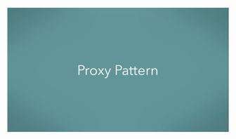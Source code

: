 [![IMAGE ALT TEXT HERE](https://github.com/mohamad3li/Design-Patterns/raw/master/Proxy/Notes/Proxy%20(02).png)](https://docs.google.com/presentation/d/e/2PACX-1vSxxb78ppj0lwPXouOQh3JE4ElDSj6klBvOyQJZIpt7az6v21hRg8JM5x66sDhKRg/pub?start=false&loop=false&delayms=3000)


